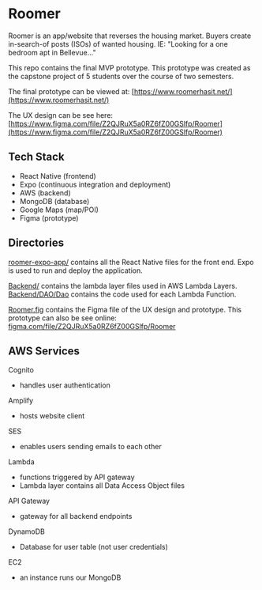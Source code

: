 # Roomer

Roomer is an app/website that reverses the housing market. Buyers create in-search-of posts (ISOs) of wanted housing. IE: "Looking for a one bedroom apt in Bellevue..."

This repo contains the final MVP prototype. This prototype was created as the capstone project of 5 students over the course of two semesters.

The final prototype can be viewed at: [https://www.roomerhasit.net/](https://www.roomerhasit.net/)

The UX design can be see here: [https://www.figma.com/file/Z2QJRuX5a0RZ6fZ00GSlfp/Roomer](https://www.figma.com/file/Z2QJRuX5a0RZ6fZ00GSlfp/Roomer)

## Tech Stack

- React Native (frontend)
- Expo (continuous integration and deployment)
- AWS (backend)
- MongoDB (database)
- Google Maps (map/POI)
- Figma (prototype)

## Directories

[roomer-expo-app/](roomer-expo-app/) contains all the React Native files for the front end. Expo is used to run and deploy the application.

[Backend/](Backend/) contains the lambda layer files used in AWS Lambda Layers. [Backend/DAO/Dao](Backend/DAO/Dao) contains the code used for each Lambda Function.

[Roomer.fig](Roomer.fig) contains the Figma file of the UX design and prototype. This prototype can also be see online: [figma.com/file/Z2QJRuX5a0RZ6fZ00GSlfp/Roomer](https://www.figma.com/file/Z2QJRuX5a0RZ6fZ00GSlfp/Roomer)

## AWS Services

Cognito

- handles user authentication

Amplify

- hosts website client

SES

- enables users sending emails to each other

Lambda

- functions triggered by API gateway
- Lambda layer contains all Data Access Object files

API Gateway

- gateway for all backend endpoints

DynamoDB

- Database for user table (not user credentials)

EC2

- an instance runs our MongoDB

